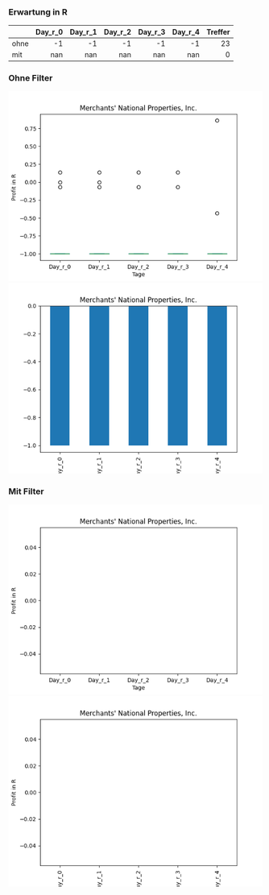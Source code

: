 ### Erwartung in R
|      |   Day_r_0 |   Day_r_1 |   Day_r_2 |   Day_r_3 |   Day_r_4 |   Treffer |
|:-----|----------:|----------:|----------:|----------:|----------:|----------:|
| ohne |        -1 |        -1 |        -1 |        -1 |        -1 |        23 |
| mit  |       nan |       nan |       nan |       nan |       nan |         0 |

### Ohne Filter
![image info](./data/MNPP_box_all.png)
![image info](./data/MNPP_median_all.png)

### Mit Filter
![image info](./data/MNPP_box_filtered.png)
![image info](./data/MNPP_median_filtered.png)